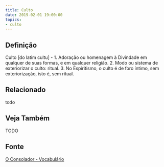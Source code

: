 ```yaml
---
title: Culto
date: 2019-02-01 19:00:00
topics:
- culto
---
```


## Definição
Culto [do latim cultu] - 1. Adoração ou homenagem à Divindade em qualquer de
suas formas, e em qualquer religião. 2. Modo ou sistema de exteriorizar o
culto: ritual. 3. No Espiritismo, o culto é de foro íntimo, sem exteriorização,
isto é, sem ritual.

## Relacionado
todo

## Veja Também
TODO

## Fonte
[O Consolador - Vocabulário](http://www.oconsolador.com.br/linkfixo/vocabulario/principal.html)


